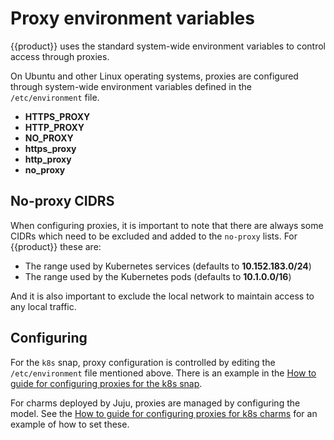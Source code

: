 # Proxy environment variables

{{product}} uses the standard system-wide environment variables to
control access through proxies.

On Ubuntu and other Linux operating systems, proxies are configured through
system-wide environment variables defined in the `/etc/environment` file.

- **HTTPS_PROXY**
- **HTTP_PROXY**
- **NO_PROXY**
- **https_proxy**
- **http_proxy**
- **no_proxy**

## No-proxy CIDRS

When configuring proxies, it is important to note that there are always some
CIDRs which need to be excluded and added to the `no-proxy` lists. For
{{product}} these are:

- The range used by Kubernetes services (defaults to **10.152.183.0/24**)
- The range used by the Kubernetes pods (defaults to **10.1.0.0/16**)

And it is also important to exclude the local network to maintain access to any
local traffic.

## Configuring

For the `k8s` snap, proxy configuration is controlled by editing the
`/etc/environment` file mentioned above. There is an example in the
[How to guide for configuring proxies for the k8s snap][].

For charms deployed by Juju, proxies are managed by configuring the model. See
the [How to guide for configuring proxies for k8s charms][] for an example of
how to set these.

<!-- LINKS -->

[How to guide for configuring proxies for the k8s snap]: ../howto/networking/proxy
[How to guide for configuring proxies for k8s charms]: /charm/howto/proxy
